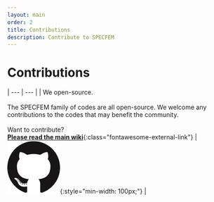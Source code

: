 ```yaml
---
layout: main
order: 2
title: Contributions
description: Contribute to SPECFEM
---
```


# Contributions

| ---      | --- |
| We <span class="fontawesome-heart"></span> open-source.<br><br>The SPECFEM family of codes are all open-source. We welcome any contributions to the codes that may benefit the community.<br><br>Want to contribute?<br>[**Please read the main wiki**](https://github.com/SPECFEM/specfem3d/wiki){:class="fontawesome-external-link"} | ![github](figures/GitHub-Mark-120px-plus.png "Github"){:style="min-width: 100px;"} |

